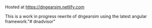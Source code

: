 Hosted at https://dngearsim.netlify.com

This is a work in progress rewrite of dngearsim using the latest angular framework."# dnadvisor" 
